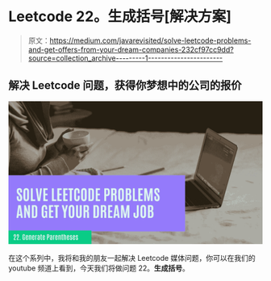 # Leetcode 22。生成括号[解决方案]

> 原文：<https://medium.com/javarevisited/solve-leetcode-problems-and-get-offers-from-your-dream-companies-232cf97cc9dd?source=collection_archive---------1----------------------->

## 解决 Leetcode 问题，获得你梦想中的公司的报价

![](img/5bccf2dc12f0909e81a56dcfb8304e0b.png)

在这个系列中，我将和我的朋友一起解决 Leetcode 媒体问题，你可以在我们的 youtube 频道上看到，今天我们将做问题 22。**生成括号**。